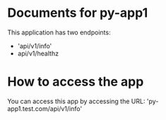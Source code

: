 # Documents for py-app1

This application has two endpoints:

- 'api/v1/info'
- api/v1/healthz


# How to access the app

You can access this app by accessing the URL: 'py-app1.test.com/api/v1/info'
